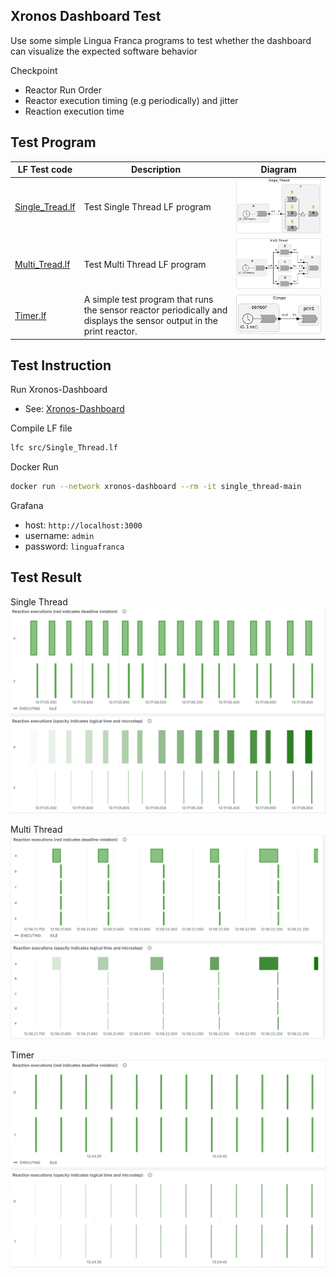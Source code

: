 ## Xronos Dashboard Test
Use some simple Lingua Franca programs to test whether the dashboard can visualize the expected software behavior

Checkpoint
- Reactor Run Order
- Reactor execution timing (e.g periodically) and jitter
- Reaction execution time

## Test Program

| LF Test code | Description | Diagram |
|----|----|----|
| [Single_Tread.lf](https://github.com/densoGSR/lf_test/blob/main/Dashboard/src/Single_Thread.lf)     | Test Single Thread LF program | ![Single_Thread][def]         |
| [Multi_Tread.lf](https://github.com/densoGSR/lf_test/blob/main/Dashboard/src/Multi_Thread.lf)     | Test Multi Thread LF program | ![Multi_Thread](https://github.com/densoGSR/lf_test/blob/main/Dashboard/doc/pic/Multi_Thread.png)        |
| [Timer.lf](https://github.com/densoGSR/lf_test/blob/main/Dashboard/src/Timer.lf)     | A simple test program that runs the sensor reactor periodically and displays the sensor output in the print reactor. | ![Timer](https://github.com/densoGSR/lf_test/blob/main/Dashboard/doc/pic/Timer.png)       |

## Test Instruction

Run Xronos-Dashboard
- See: [Xronos-Dashboard](https://github.com/xronos-inc/xronos-dashboard/tree/main)

Compile LF file
```sh
lfc src/Single_Thread.lf
```

Docker Run 
```sh
docker run --network xronos-dashboard --rm -it single_thread-main
```
Grafana
- host: `http://localhost:3000`
- username: `admin`
- password: `linguafranca`

## Test Result

Single Thread
![Single](https://github.com/densoGSR/lf_test/blob/main/Dashboard/doc/pic/Single_Thread_Result.png)

Multi Thread
![Multi](https://github.com/densoGSR/lf_test/blob/main/Dashboard/doc/pic/Multi_Thread_Result.png)

Timer
![Timer](https://github.com/densoGSR/lf_test/blob/main/Dashboard/doc/pic/Timer_Result.png)

[def]: https://github.com/densoGSR/lf_test/blob/main/Dashboard/doc/pic/Single_Thread.png
